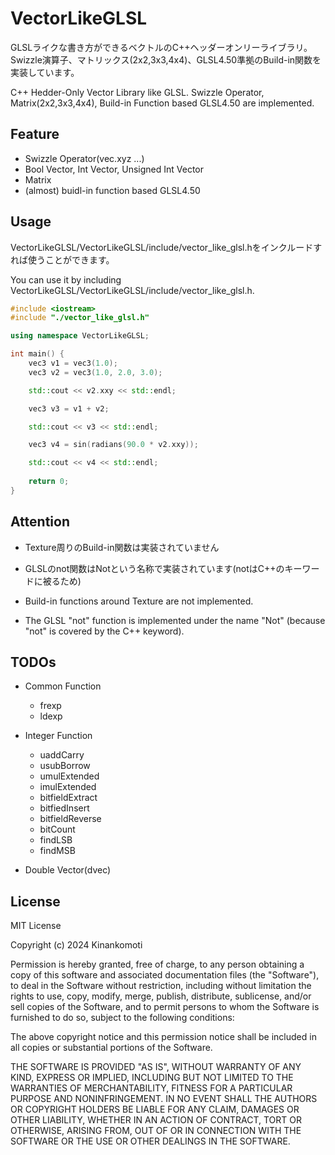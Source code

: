 # VectorLikeGLSL
GLSLライクな書き方ができるベクトルのC++ヘッダーオンリーライブラリ。
Swizzle演算子、マトリックス(2x2,3x3,4x4)、GLSL4.50準拠のBuild-in関数を実装しています。

C++ Hedder-Only Vector Library like GLSL.
Swizzle Operator, Matrix(2x2,3x3,4x4), Build-in Function based GLSL4.50 are implemented.

## Feature
- Swizzle Operator(vec.xyz ...)
- Bool Vector, Int Vector, Unsigned Int Vector
- Matrix
- (almost) buidl-in function based GLSL4.50

## Usage
VectorLikeGLSL/VectorLikeGLSL/include/vector_like_glsl.hをインクルードすれば使うことができます。

You can use it by including VectorLikeGLSL/VectorLikeGLSL/include/vector_like_glsl.h.

```c++:example.cpp
#include <iostream>
#include "./vector_like_glsl.h"

using namespace VectorLikeGLSL;

int main() {
	vec3 v1 = vec3(1.0);
	vec3 v2 = vec3(1.0, 2.0, 3.0);

	std::cout << v2.xxy << std::endl;

	vec3 v3 = v1 + v2;

	std::cout << v3 << std::endl;

	vec3 v4 = sin(radians(90.0 * v2.xxy));

	std::cout << v4 << std::endl;
	
	return 0;
}
```

## Attention
- Texture周りのBuild-in関数は実装されていません
- GLSLのnot関数はNotという名称で実装されています(notはC++のキーワードに被るため)

- Build-in functions around Texture are not implemented.
- The GLSL "not" function is implemented under the name "Not" (because "not" is covered by the C++ keyword).

## TODOs
- Common Function
    - frexp
    - ldexp

- Integer Function
    - uaddCarry
    - usubBorrow
    - umulExtended
    - imulExtended
    - bitfieldExtract
    - bitfiedInsert
    - bitfieldReverse
    - bitCount
    - findLSB
    - findMSB

- Double Vector(dvec)

## License
MIT License

Copyright (c) 2024 Kinankomoti

Permission is hereby granted, free of charge, to any person obtaining a copy
of this software and associated documentation files (the "Software"), to deal
in the Software without restriction, including without limitation the rights
to use, copy, modify, merge, publish, distribute, sublicense, and/or sell
copies of the Software, and to permit persons to whom the Software is
furnished to do so, subject to the following conditions:

The above copyright notice and this permission notice shall be included in all
copies or substantial portions of the Software.

THE SOFTWARE IS PROVIDED "AS IS", WITHOUT WARRANTY OF ANY KIND, EXPRESS OR
IMPLIED, INCLUDING BUT NOT LIMITED TO THE WARRANTIES OF MERCHANTABILITY,
FITNESS FOR A PARTICULAR PURPOSE AND NONINFRINGEMENT. IN NO EVENT SHALL THE
AUTHORS OR COPYRIGHT HOLDERS BE LIABLE FOR ANY CLAIM, DAMAGES OR OTHER
LIABILITY, WHETHER IN AN ACTION OF CONTRACT, TORT OR OTHERWISE, ARISING FROM,
OUT OF OR IN CONNECTION WITH THE SOFTWARE OR THE USE OR OTHER DEALINGS IN THE
SOFTWARE.
